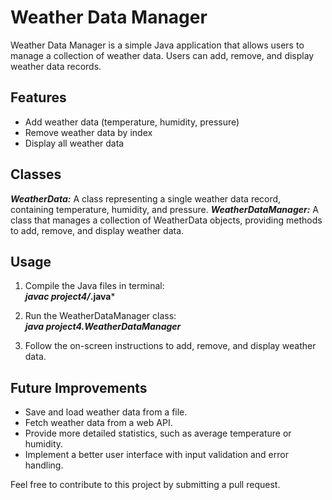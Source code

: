 # Weather Data Manager
Weather Data Manager is a simple Java application that allows users to manage a collection of weather data. Users can add, remove, and display weather data records.

## Features
* Add weather data (temperature, humidity, pressure)
* Remove weather data by index
* Display all weather data

## Classes
***WeatherData:*** A class representing a single weather data record, containing temperature, humidity, and pressure.
***WeatherDataManager:*** A class that manages a collection of WeatherData objects, providing methods to add, remove, and display weather data.

## Usage
1. Compile the Java files in terminal:  
***javac project4/*.java***

2. Run the WeatherDataManager class:  
***java project4.WeatherDataManager***

3. Follow the on-screen instructions to add, remove, and display weather data.

## Future Improvements
* Save and load weather data from a file.
* Fetch weather data from a web API.
* Provide more detailed statistics, such as average temperature or humidity.
* Implement a better user interface with input validation and error handling.

Feel free to contribute to this project by submitting a pull request.
